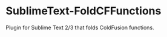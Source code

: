 SublimeText-FoldCFFunctions
===========================

Plugin for Sublime Text 2/3 that folds ColdFusion functions.
